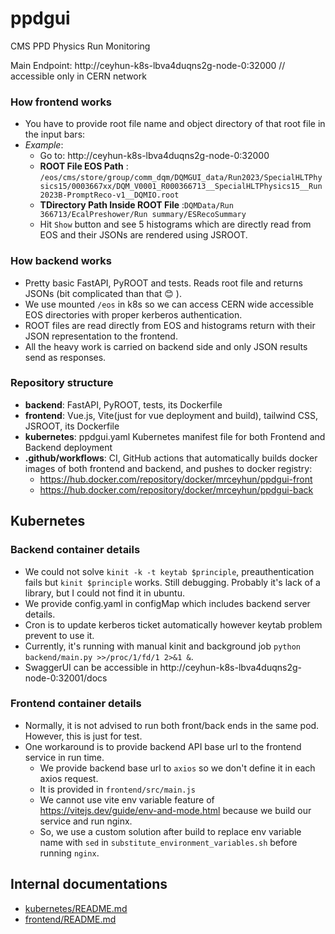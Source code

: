 # ppdgui

CMS PPD Physics Run Monitoring

Main Endpoint: http://ceyhun-k8s-lbva4duqns2g-node-0:32000 // accessible only in CERN network

### How frontend works

- You have to provide root file name and object directory of that root file in the input bars:
- *Example*:
    - Go to: http://ceyhun-k8s-lbva4duqns2g-node-0:32000
    - **ROOT File EOS
      Path** : `/eos/cms/store/group/comm_dqm/DQMGUI_data/Run2023/SpecialHLTPhysics15/0003667xx/DQM_V0001_R000366713__SpecialHLTPhysics15__Run2023B-PromptReco-v1__DQMIO.root`
    - **TDirectory Path Inside ROOT File** :`DQMData/Run 366713/EcalPreshower/Run summary/ESRecoSummary`
    - Hit `Show` button and see 5 histograms which are directly read from EOS and their JSONs are rendered using JSROOT.

### How backend works

- Pretty basic FastAPI, PyROOT and tests. Reads root file and returns JSONs (bit complicated than that :blush: ).
- We use mounted `/eos` in k8s so we can access CERN wide accessible EOS directories with proper kerberos
  authentication.
- ROOT files are read directly from EOS and histograms return with their JSON representation to the frontend.
- All the heavy work is carried on backend side and only JSON results send as responses.

### Repository structure

- **backend**:  FastAPI, PyROOT, tests, its Dockerfile
- **frontend**:  Vue.js, Vite(just for vue deployment and build), tailwind CSS, JSROOT, its Dockerfile
- **kubernetes**:  ppdgui.yaml Kubernetes manifest file for both Frontend and Backend deployment
- **.github/workflows**: CI, GitHub actions that automatically builds docker images of both frontend and backend, and pushes to docker registry:
    - https://hub.docker.com/repository/docker/mrceyhun/ppdgui-front
    - https://hub.docker.com/repository/docker/mrceyhun/ppdgui-back



## Kubernetes

### Backend container details

- We could not solve `kinit -k -t keytab $principle`, preauthentication fails but `kinit $principle` works. Still
  debugging. Probably it's lack of a library, but I could not find it in ubuntu.
- We provide config.yaml in configMap which includes backend server details.
- Cron is to update kerberos ticket automatically however keytab problem prevent to use it.
- Currently, it's running with manual kinit and background job `python backend/main.py >>/proc/1/fd/1 2>&1 &`.
- SwaggerUI can be accessible in http://ceyhun-k8s-lbva4duqns2g-node-0:32001/docs

### Frontend container details

- Normally, it is not advised to run both front/back ends in the same pod. However, this is just for test.
- One workaround is to provide backend API base url to the frontend service in run time.
    - We provide backend base url to `axios` so we don't define it in each axios request.
    - It is provided in `frontend/src/main.js`
    - We cannot use vite env variable feature of https://vitejs.dev/guide/env-and-mode.html because we build our service
      and run nginx.
    - So, we use a custom solution after build to replace env variable name with `sed`
      in `substitute_environment_variables.sh` before running `nginx`.

## Internal documentations

- [kubernetes/README.md](kubernetes/README.md)
- [frontend/README.md](frontend/README.md)
